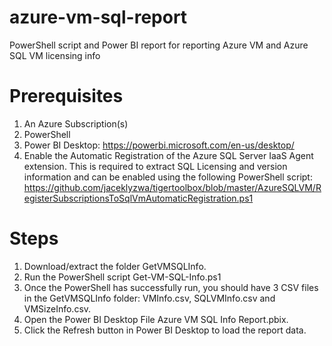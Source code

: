 # azure-vm-sql-report
PowerShell script and Power BI report for reporting Azure VM and Azure SQL VM licensing info

# Prerequisites
1. An Azure Subscription(s)
2. PowerShell
3. Power BI Desktop: https://powerbi.microsoft.com/en-us/desktop/
4. Enable the Automatic Registration of the Azure SQL Server IaaS Agent extension. This is required to extract SQL Licensing and version information and can be enabled using the following PowerShell script: https://github.com/jaceklyzwa/tigertoolbox/blob/master/AzureSQLVM/RegisterSubscriptionsToSqlVmAutomaticRegistration.ps1

# Steps

1. Download/extract the folder GetVMSQLInfo.
2. Run the PowerShell script Get-VM-SQL-Info.ps1
3. Once the PowerShell has successfully run, you should have 3 CSV files in the GetVMSQLInfo folder: VMInfo.csv, SQLVMInfo.csv and VMSizeInfo.csv.
4. Open the Power BI Desktop File Azure VM SQL Info Report.pbix.
5. Click the Refresh button in Power BI Desktop to load the report data.
